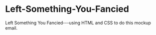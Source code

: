 # Left-Something-You-Fancied
Left Something You Fancied---using HTML and CSS to do this mockup email.
